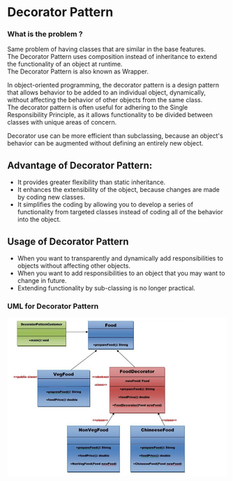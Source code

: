 # Decorator Pattern

### What is the problem ?
Same problem of having classes that are similar in the base features.<br />
The Decorator Pattern uses composition instead of inheritance to extend the functionality of an object at runtime.<br />
The Decorator Pattern is also known as Wrapper.<br />

In object-oriented programming, the decorator pattern is a design pattern that allows behavior to be added to an individual object, dynamically, without affecting the behavior of other objects from the same class.<br />
The decorator pattern is often useful for adhering to the Single Responsibility Principle, as it allows functionality to be divided between classes with unique areas of concern. 

Decorator use can be more efficient than subclassing, because an object's behavior can be augmented without defining an entirely new object. 

## Advantage of Decorator Pattern:

- It provides greater flexibility than static inheritance.
- It enhances the extensibility of the object, because changes are made by coding new classes.
- It simplifies the coding by allowing you to develop a series of functionality from targeted classes instead of coding all of the behavior into the object.


## Usage of Decorator Pattern

- When you want to transparently and dynamically add responsibilities to objects without affecting other objects.
- When you want to add responsibilities to an object that you may want to change in future.
- Extending functionality by sub-classing is no longer practical.


### UML for Decorator Pattern
<img src="diagram.png" width="700" />